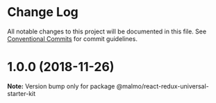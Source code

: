 # Change Log

All notable changes to this project will be documented in this file.
See [Conventional Commits](https://conventionalcommits.org) for commit guidelines.

# 1.0.0 (2018-11-26)

**Note:** Version bump only for package @malmo/react-redux-universal-starter-kit
